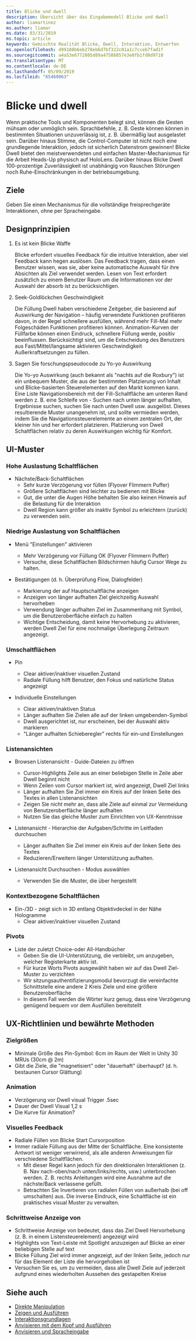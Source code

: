 ```yaml
---
title: Blicke und dwell
description: Übersicht über das Eingabemodell Blicke und dwell
author: liamartinez
ms.author: liamar
ms.date: 03/31/2019
ms.topic: article
keywords: Gemischte Realität Blicke, Dwell, Interaktion, Entwerfen
ms.openlocfilehash: d99180b6eb278eb6d7bf322c01a1c7cceb7fad1f
ms.sourcegitcommit: a4a53e6772805d89a47588857e3e8fb1fd8d9710
ms.translationtype: MT
ms.contentlocale: de-DE
ms.lasthandoff: 05/09/2019
ms.locfileid: "65469063"
---
```

# <a name="gaze-and-dwell"></a>Blicke und dwell

Wenn praktische Tools und Komponenten belegt sind, können die Gesten mühsam oder unmöglich sein.  Sprachbefehle, z. B. Geste können können in bestimmten Situationen unzuverlässig ist, z. B. übermäßig laut ausgelastet sein.  Darüber hinaus Stimme, die Control-Computer ist nicht noch eine grundlegende Interaktion, jedoch ist sicherlich Datenstrom gewinnen!  Blicke Dwell bietet den meistverwendeten und einfachen Master-Mechanismus für die Arbeit Heads-Up physisch auf HoloLens.  Darüber hinaus Blicke Dwell 100-prozentige Zuverlässigkeit ist unabhängig von Rauschen Störungen noch Ruhe-Einschränkungen in der betriebsumgebung.

## <a name="goals"></a>Ziele

Geben Sie einen Mechanismus für die vollständige freisprechgeräte Interaktionen, ohne per Spracheingabe.

## <a name="design-principles"></a>Designprinzipien

1. Es ist kein Blicke Waffe
    
    Blicke erfordert visuelles Feedback für die intuitive Interaktion, aber viel Feedback kann hegen auslösen. Das Feedback tragen, dass einen Benutzer wissen, was sie, aber keine automatische Auswahl für ihre Absichten als Ziel verwendet werden. Lesen von Text erfordert zusätzlich zu einem Benutzer Raum um die Informationen vor der Auswahl der absorb ist zu berücksichtigen.
    
2. Seek-Goldlöckchen Geschwindigkeit
    
    Die Füllung Dwell haben verschiedene Zeitgeber, die basierend auf Auswirkung der Navigation – häufig verwendete Funktionen profitieren davon, in der Regel schnellere ausfüllen, während mehr Fill-Mal mehr Folgeschäden Funktionen profitieren können. Animation-Kurven der Füllfarbe können einen Eindruck, schnellere Füllung werde, positiv beeinflussen. Berücksichtigt sind, um die Entscheidung des Benutzers aus Fast/Mittel/langsame aktivieren Geschwindigkeit Außerkraftsetzungen zu füllen.
    
3. Sagen Sie forschungspseudocode zu Yo-yo Auswirkung

    Die Yo-yo Auswirkung (auch bekannt als "nachts auf die Roxbury") ist ein unbequem Muster, die aus der bestimmten Platzierung von Inhalt und Blicke-basierten Steuerelementen auf den Markt kommen kann. Eine Liste Navigationsbereich mit der Fill-Schaltfläche am unteren Rand werden z. B. eine Schleife von - Suchen nach unten länger aufhalten, Ergebnisse suchen, suchen Sie nach unten Dwell usw. ausgelöst. Dieses resultierende Muster unangenehm ist, und sollte vermieden werden, indem Sie die Navigationssteuerelemente an einem zentralen Ort, der kleiner hin und her erfordert platzieren. Platzierung von Dwell Schaltflächen relativ zu deren Auswirkungen wichtig für Komfort.

## <a name="ui-patterns"></a>UI-Muster

### <a name="high-frequency-buttons"></a>Hohe Auslastung Schaltflächen
    
* Nächste/Back-Schaltflächen
  * Sehr kurze Verzögerung vor füllen (Flyover Flimmern Puffer)
  * Größere Schaltflächen sind leichter zu bedienen mit Blicke
  * Gut, die unter die Augen Höhe behalten Sie also keinen Hinweis auf die Belastung für die Interaktion
  * Dwell Region kann größer als inaktiv Symbol zu erleichtern (zurück) zu verwenden sein.

### <a name="low-frequency-buttons"></a>Niedrige Auslastung von Schaltflächen
    
* Menü "Einstellungen" aktivieren
  * Mehr Verzögerung vor Füllung OK (Flyover Flimmern Puffer)
  * Versuche, diese Schaltflächen Bildschirmen häufig Cursor Wege zu halten.

* Bestätigungen (d. h. Überprüfung Flow, Dialogfelder)
  * Markierung der auf Hauptschaltfläche anzeigen
  * Anzeigen von länger aufhalten Ziel gleichzeitig Auswahl hervorheben
  * Verwendung länger aufhalten Ziel im Zusammenhang mit Symbol, um die Benutzeroberfläche einfach zu halten
  * Wichtige Entscheidung, damit keine Hervorhebung zu aktivieren, werden Dwell Ziel für eine nochmalige Überlegung Zeitraum angezeigt.
        
### <a name="toggle-buttons"></a>Umschaltflächen

* Pin
  * Clear aktiver/inaktiver visuellen Zustand
  * Radiale Füllung hilft Benutzer, den Fokus und natürliche Status angezeigt 

* Individuelle Einstellungen
  * Clear aktiven/inaktiven Status
  * Länger aufhalten Sie Zielen alle auf der linken umgebenden-Symbol
  * Dwell ausgerichtet ist, nur erscheinen, bei der Auswahl aktiv markieren
  * "Länger aufhalten Schieberegler" rechts für ein-und Einstellungen

### <a name="list-views"></a>Listenansichten

* Browsen Listenansicht - Guide-Dateien zu öffnen
  * Cursor-Highlights Zeile aus an einer beliebigen Stelle in Zeile aber Dwell beginnt nicht
  * Wenn Zeilen vom Cursor markiert ist, wird angezeigt, Dwell Ziel links
  * Länger aufhalten Sie Ziel immer ein Kreis auf der linken Seite des Textes in allen Listenansichten
  * Zeigen Sie nicht mehr an, dass alle Ziele auf einmal zur Vermeidung von Benutzeroberfläche länger aufhalten
  * Nutzen Sie das gleiche Muster zum Einrichten von UX-Kenntnisse
        
* Listenansicht - Hierarchie der Aufgaben/Schritte im Leitfaden durchsuchen
  * Länger aufhalten Sie Ziel immer ein Kreis auf der linken Seite des Textes
  * Reduzieren/Erweitern länger Unterstützung aufhalten.
        
* Listenansicht Durchsuchen - Modus auswählen
  * Verwenden Sie die Muster, die über hergestellt

### <a name="contextual-buttons"></a>Kontextbezogene Schaltflächen

* Ein-/3D - zeigt sich in 3D entlang Objektivdeckel in der Nähe Hologramme 
  * Clear aktiver/inaktiver visuellen Zustand

### <a name="pivots"></a>Pivots

* Liste der zuletzt Choice-oder All-Handbücher
  * Geben Sie die UI-Unterstützung, die verbleibt, um anzugeben, welcher Registerkarte aktiv ist.
  * Für kurze Worts Pivots ausgewählt haben wir auf das Dwell Ziel-Muster zu verzichten
  * Wir sitzungsauthentifizierungsmodul bevorzugt die vereinfachte Schnittstelle eine andere 2 Kreis Ziele und eine größere Benutzeroberfläche
  * In diesem Fall werden die Wörter kurz genug, dass eine Verzögerung genügend bequem vor dem Ausfüllen bereitstellt


## <a name="ux-guidelines-and-best-practices"></a>UX-Richtlinien und bewährte Methoden

### <a name="target-sizes"></a>Zielgrößen

  * Minimale Größe des Pin-Symbol: 6cm im Raum der Welt in Unity 30 MRUs (30cm @ 2m)
  * Gibt die Ziele, die "magnetisiert" oder "dauerhaft" überhaupt? (d. h. bestaunen Cursor Glättung)

### <a name="animation"></a>Animation

  * Verzögerung vor Dwell visual Trigger .5sec
  * Dauer der Dwell Visual 1,2 s
  * Die Kurve für Animation?

### <a name="visual-feedback"></a>Visuelles Feedback

  * Radiale Füllen von Blicke Start Cursorposition
  * Immer radiale Füllung aus der Mitte der Schaltfläche. Eine konsistente Antwort ist weniger verwirrend, als alle anderen Anweisungen für verschiedene Schaltflächen. 
    * Mit dieser Regel kann jedoch für den direktionalen Interaktionen (z. B. Nav nach-oben/nach unten/links/rechts, usw.) unterbrochen werden. Z. B. rechts Anleitungen wird eine Ausnahme auf die nächste/Back verlassene gefüllt.
    * Betrachten Sie Invertieren von radialen Füllen von außerhalb (bei off umschalten) aus. Die inverse Eindruck, eine Schaltfläche ist ein praktisches visual Muster zu verwalten. 

### <a name="progressive-disclosure"></a>Schrittweise Anzeige von

 * Schrittweise Anzeige von bedeutet, dass das Ziel Dwell Hervorhebung (z. B. in einem Listensteuerelement) angezeigt wird
 * Highlights von Text-Leiste mit Spotlight anzuzeigen auf Blicke an einer beliebigen Stelle auf text
 * Blicke Füllung Ziel wird immer angezeigt, auf der linken Seite, jedoch nur für das Element der Liste die hervorgehoben ist
 * Versuchen Sie es, um zu vermeiden, dass alle Dwell Ziele auf jederzeit aufgrund eines wiederholten Aussehen des gestapelten Kreise
 
 ## <a name="see-also"></a>Siehe auch
* [Direkte Manipulation](direct-manipulation.md)
* [Zeigen und Ausführen](point-and-commit.md)
* [Interaktionsgrundlagen](interaction-fundamentals.md)
* [Anvisieren mit dem Kopf und Ausführen](gaze-and-commit.md)
* [Anvisieren und Spracheingabe](voice-design.md)
